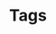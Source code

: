 ---
title         : "Tags"
layout        : tags
classes       : wide
permalink     : /tags/
author_profile: true
---